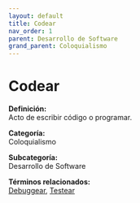 ```yaml
---
layout: default
title: Codear
nav_order: 1
parent: Desarrollo de Software
grand_parent: Coloquialismo
---
```


# Codear

**Definición:**  
Acto de escribir código o programar.

**Categoría:**  
Coloquialismo  

**Subcategoría:**  
Desarrollo de Software

**Términos relacionados:**  
[Debuggear](https://maleniski.github.io/diccionario-angl-tec-mx/docs/coloquialismo/desarrollo-de-software/debuggear.html), [Testear](https://maleniski.github.io/diccionario-angl-tec-mx/docs/coloquialismo/desarrollo-de-software/testear.html)
